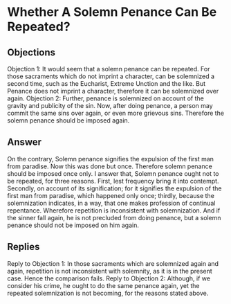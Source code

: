 # Whether A Solemn Penance Can Be Repeated?
## Objections
Objection 1: It would seem that a solemn penance can be repeated. For those sacraments which do not imprint a character, can be solemnized a second time, such as the Eucharist, Extreme Unction and the like. But Penance does not imprint a character, therefore it can be solemnized over again.
Objection 2: Further, penance is solemnized on account of the gravity and publicity of the sin. Now, after doing penance, a person may commit the same sins over again, or even more grievous sins. Therefore the solemn penance should be imposed again.
## Answer
On the contrary, Solemn penance signifies the expulsion of the first man from paradise. Now this was done but once. Therefore solemn penance should be imposed once only.
I answer that, Solemn penance ought not to be repeated, for three reasons. First, lest frequency bring it into contempt. Secondly, on account of its signification; for it signifies the expulsion of the first man from paradise, which happened only once; thirdly, because the solemnization indicates, in a way, that one makes profession of continual repentance. Wherefore repetition is inconsistent with solemnization. And if the sinner fall again, he is not precluded from doing penance, but a solemn penance should not be imposed on him again.
## Replies
Reply to Objection 1: In those sacraments which are solemnized again and again, repetition is not inconsistent with solemnity, as it is in the present case. Hence the comparison fails.
Reply to Objection 2: Although, if we consider his crime, he ought to do the same penance again, yet the repeated solemnization is not becoming, for the reasons stated above.